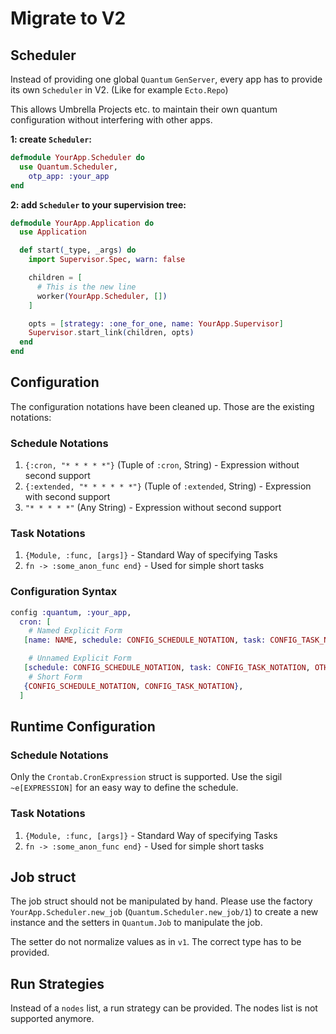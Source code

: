# Migrate to V2

## Scheduler

Instead of providing one global `Quantum` `GenServer`, every app has to provide its own `Scheduler` in V2. (Like for example `Ecto.Repo`)

This allows Umbrella Projects etc. to maintain their own quantum configuration without interfering with other apps.


**1: create `Scheduler`:**

```elixir
defmodule YourApp.Scheduler do
  use Quantum.Scheduler,
    otp_app: :your_app
end
```

**2: add `Scheduler` to your supervision tree:**
```elixir
defmodule YourApp.Application do
  use Application

  def start(_type, _args) do
    import Supervisor.Spec, warn: false

    children = [
      # This is the new line
      worker(YourApp.Scheduler, [])
    ]

    opts = [strategy: :one_for_one, name: YourApp.Supervisor]
    Supervisor.start_link(children, opts)
  end
end
```

## Configuration

The configuration notations have been cleaned up. Those are the existing notations:

### Schedule Notations

1. `{:cron, "* * * * *"}` (Tuple of `:cron`, String) - Expression without second support
2. `{:extended, "* * * * * *"}` (Tuple of `:extended`, String) - Expression with second support
3. `"* * * * *"` (Any String) - Expression without second support

### Task Notations

1. `{Module, :func, [args]}` - Standard Way of specifying Tasks
2. `fn -> :some_anon_func end}` - Used for simple short tasks

### Configuration Syntax

```elixir
config :quantum, :your_app,
  cron: [
    # Named Explicit Form
   [name: NAME, schedule: CONFIG_SCHEDULE_NOTATION, task: CONFIG_TASK_NOTATION, OTHER_FIELDS],

    # Unnamed Explicit Form
   [schedule: CONFIG_SCHEDULE_NOTATION, task: CONFIG_TASK_NOTATION, OTHER_FIELDS],
    # Short Form
   {CONFIG_SCHEDULE_NOTATION, CONFIG_TASK_NOTATION},
  ]
```

## Runtime Configuration

### Schedule Notations

Only the `Crontab.CronExpression` struct is supported. Use the sigil `~e[EXPRESSION]` for an easy way to define the schedule.

### Task Notations

1. `{Module, :func, [args]}` - Standard Way of specifying Tasks
2. `fn -> :some_anon_func end}` - Used for simple short tasks

## Job struct

The job struct should not be manipulated by hand. Please use the factory `YourApp.Scheduler.new_job` (`Quantum.Scheduler.new_job/1`) to create a new instance and the setters in `Quantum.Job` to manipulate the job.

The setter do not normalize values as in `v1`. The correct type has to be provided.

## Run Strategies

Instead of a `nodes` list, a run strategy can be provided. The nodes list is not supported anymore.
